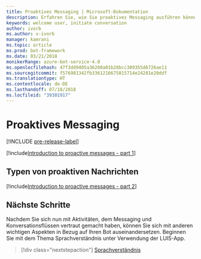 ```yaml
---
title: Proaktives Messaging | Microsoft-Dokumentation
description: Erfahren Sie, wie Sie proaktives Messaging ausführen können.
keywords: welcome user, initiate conversation
author: ivorb
ms.author: v-ivorb
manager: kamrani
ms.topic: article
ms.prod: bot-framework
ms.date: 03/21/2018
monikerRange: azure-bot-service-4.0
ms.openlocfilehash: 47f3dd9405a36260a01b28bcc389355d6726ae11
ms.sourcegitcommit: f576981342fb3361216675815714e24281e20ddf
ms.translationtype: HT
ms.contentlocale: de-DE
ms.lasthandoff: 07/18/2018
ms.locfileid: "39301917"
---
```

# <a name="proactive-messaging"></a>Proaktives Messaging
[!INCLUDE [pre-release-label](../includes/pre-release-label.md)]
<!--
When you think about the exchange of messages between your bot and the user, you're probably thinking about the scenario where the user sends a message to your bot and your bot then replies to the user with a message of its own. We call this _reactive messaging_ and it's by far the most common flow that you should optimize your bot's code for.

It is possible, however, for your bot to initiate a conversation with the user by sending them a message first. We call this _proactive messaging_ and while the code you'll write to send a proactive message is very similar to what you'd write in the reactive case, there are a few differences that are worth exploring.

The first thing to note is that before you can send a proactive message to a user, the user will have to send at least one reactive style message to your bot. There are two reasons for this.

1. You need to get the user's `ConversationReference` and save it somewhere for future use. You can think of the conversation reference as the user's address, as it contains information about the channel they came in on, their user ID, the conversation ID, and even the server that should receive any future messages. This object is simple JSON and should be saved whole without tampering.
2. Most channels by policy won't let a bot initiate conversations with users they've never spoken to before. Depending on the channel the user might need to explicitly add the bot to a conversation or at a minimum send an initial message to the bot.

> ![NOTE]
> This bot currently runs properly only when deployed to Azure. However, you can test the bot without publishing it.

A common case of proactive messaging comes when our bot is performing a time-consuming task. In this case, we send a **typing** activity indicates to the user that the bot is in a *processing* mode, and then follow it up with a proactive message once our processing has completed.
-->

[!include[Introduction to proactive messages - part 1](../includes/snippet-proactive-messages-intro-1.md)] 

## <a name="types-of-proactive-messages"></a>Typen von proaktiven Nachrichten 

[!include[Introduction to proactive messages - part 2](../includes/snippet-proactive-messages-intro-2.md)] 

## <a name="next-steps"></a>Nächste Schritte

Nachdem Sie sich nun mit Aktivitäten, dem Messaging und Konversationsflüssen vertraut gemacht haben, können Sie sich mit anderen wichtigen Aspekten in Bezug auf Ihren Bot auseinandersetzen. Beginnen Sie mit dem Thema Sprachverständnis unter Verwendung der LUIS-App.

> [!div class="nextstepaction"]
> [Sprachverständnis](bot-builder-concept-luis.md)

